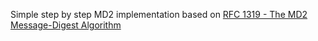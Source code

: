 Simple step by step MD2 implementation based on [RFC 1319 - The MD2 Message-Digest Algorithm](https://www.rfc-editor.org/rfc/inline-errata/rfc1319.html)

